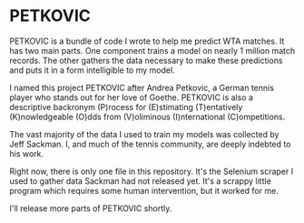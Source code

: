 # PETKOVIC

PETKOVIC is a bundle of code I wrote to help me predict WTA matches. It has two main parts. One component trains a model on nearly 1 million match records. The other gathers the data necessary to make these predictions and puts it in a form intelligible to my model. 

I named this project PETKOVIC after Andrea Petkovic, a German tennis player who stands out for her love of Goethe. PETKOVIC is also a descriptive backronym (P)rocess for (E)stimating (T)entatively (K)nowledgeable (O)dds from (V)oliminous (I)nternational (C)ompetitions. 

The vast majority of the data I used to train my models was collected by Jeff Sackman. I, and much of the tennis community, are deeply indebted to his work. 

Right now, there is only one file in this repository. It's the Selenium scraper I used to gather data Sackman had not released yet. It's a scrappy little program which requires some human intervention, but it worked for me. 

I'll release more parts of PETKOVIC shortly. 
